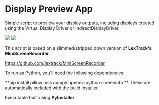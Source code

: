 # Display Preview App

Simple script to preview your display outputs, including displays created using the Virtual Display Driver or IndirectDisplayDriver.

<img src="https://github.com/user-attachments/assets/526ed71c-6e97-4e04-b85f-cb627a061002"> <img src="https://github.com/user-attachments/assets/a3877283-3c08-415b-be71-24c5c76855c2">

This script is based on a slimmed/stripped down version of **LexTrack's MiniScreenRecorder**.

https://github.com/lextrack/MiniScreenRecorder

To run as Python, you'll need the following dependencies:

**pip install pillow mss numpy opencv-python screeninfo
**
These are automatically included with the build installer. 

Executable built using **PyInstaller**.
